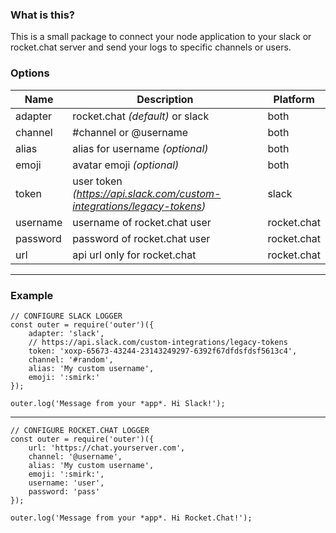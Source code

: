 ### What is this?

This is a small package to connect your node application to your slack or rocket.chat server and send your logs to specific channels or users.


### Options

| Name  |  Description | Platform |
|---|---|---|
| adapter  | rocket.chat _(default)_ or slack | both |
| channel  | #channel or @username | both |
| alias  | alias for username _(optional)_ | both |
| emoji  | avatar emoji _(optional)_ | both |
| token  | user token _(https://api.slack.com/custom-integrations/legacy-tokens)_ | slack |
| username  | username of rocket.chat user | rocket.chat |
| password  | password of rocket.chat user | rocket.chat |
| url  | api url only for rocket.chat  | rocket.chat |

---

### Example

    // CONFIGURE SLACK LOGGER
    const outer = require('outer')({
        adapter: 'slack',
        // https://api.slack.com/custom-integrations/legacy-tokens
        token: 'xoxp-65673-43244-23143249297-6392f67dfdsfdsf5613c4',
        channel: '#random',
        alias: 'My custom username',
        emoji: ':smirk:'
    });
   
    outer.log('Message from your *app*. Hi Slack!');
    
---

    // CONFIGURE ROCKET.CHAT LOGGER
    const outer = require('outer')({
        url: 'https://chat.yourserver.com',
        channel: '@username',
        alias: 'My custom username',
        emoji: ':smirk:',
        username: 'user',
        password: 'pass'
    });

    outer.log('Message from your *app*. Hi Rocket.Chat!');